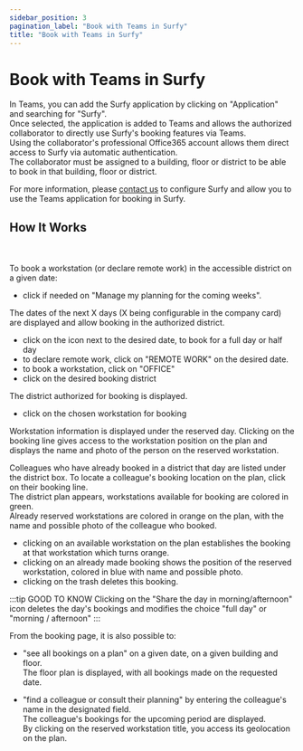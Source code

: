 ```yaml
---
sidebar_position: 3
pagination_label: "Book with Teams in Surfy"
title: "Book with Teams in Surfy"
---
```


# Book with Teams in Surfy

In Teams, you can add the Surfy application by clicking on "Application" and searching for "Surfy".<br />
Once selected, the application is added to Teams and allows the authorized collaborator to directly use Surfy's booking features via Teams.<br />
Using the collaborator's professional Office365 account allows them direct access to Surfy via automatic authentication.<br />
The collaborator must be assigned to a building, floor or district to be able to book in that building, floor or district.


For more information, please [contact us](https://www.surfy.pro/en-gb/contact) to configure Surfy and allow you to use the Teams application for booking in Surfy.

## How It Works


<Youtube code="7k9vVaASrQY"/>

<br />
<br />
To book a workstation (or declare remote work) in the accessible district on a given date:

-   click if needed on "Manage my planning for the coming weeks".

The dates of the next X days (X being configurable in the company card) are displayed and allow booking in the authorized district.

-   click on the icon next to the desired date, to book for a full day or half day
-   to declare remote work, click on "REMOTE WORK" on the desired date.
-   to book a workstation, click on "OFFICE"
-   click on the desired booking district

The district authorized for booking is displayed.

-   click on the chosen workstation for booking

Workstation information is displayed under the reserved day.
Clicking on the booking line gives access to the workstation position on the plan and displays the name and photo of the person on the reserved workstation.

Colleagues who have already booked in a district that day are listed under the district box. To locate a colleague's booking location on the plan, click on their booking line.<br />
The district plan appears, workstations available for booking are colored in green.<br />
Already reserved workstations are colored in orange on the plan, with the name and possible photo of the colleague who booked.

-   clicking on an available workstation on the plan establishes the booking at that workstation which turns orange.
-   clicking on an already made booking shows the position of the reserved workstation, colored in blue with name and possible photo.
-   clicking on the trash deletes this booking.

:::tip GOOD TO KNOW
Clicking on the "Share the day in morning/afternoon" icon deletes the day's bookings and modifies the choice "full day" or "morning / afternoon"
:::

From the booking page, it is also possible to:

-   "see all bookings on a plan" on a given date, on a given building and floor.<br />
The floor plan is displayed, with all bookings made on the requested date.<br />

-   "find a colleague or consult their planning" by entering the colleague's name in the designated field.<br />
The colleague's bookings for the upcoming period are displayed.<br />
By clicking on the reserved workstation title, you access its geolocation on the plan.<br />
